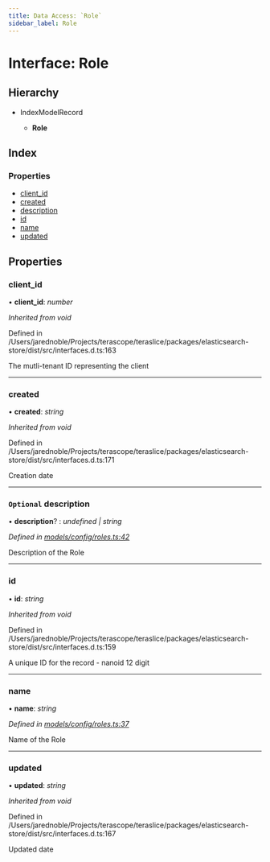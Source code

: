 ```yaml
---
title: Data Access: `Role`
sidebar_label: Role
---
```


# Interface: Role

## Hierarchy

* IndexModelRecord

  * **Role**

## Index

### Properties

* [client_id](role.md#client_id)
* [created](role.md#created)
* [description](role.md#optional-description)
* [id](role.md#id)
* [name](role.md#name)
* [updated](role.md#updated)

## Properties

###  client_id

• **client_id**: *number*

*Inherited from void*

Defined in /Users/jarednoble/Projects/terascope/teraslice/packages/elasticsearch-store/dist/src/interfaces.d.ts:163

The mutli-tenant ID representing the client

___

###  created

• **created**: *string*

*Inherited from void*

Defined in /Users/jarednoble/Projects/terascope/teraslice/packages/elasticsearch-store/dist/src/interfaces.d.ts:171

Creation date

___

### `Optional` description

• **description**? : *undefined | string*

*Defined in [models/config/roles.ts:42](https://github.com/terascope/teraslice/blob/0ae31df4/packages/data-access/src/models/config/roles.ts#L42)*

Description of the Role

___

###  id

• **id**: *string*

*Inherited from void*

Defined in /Users/jarednoble/Projects/terascope/teraslice/packages/elasticsearch-store/dist/src/interfaces.d.ts:159

A unique ID for the record - nanoid 12 digit

___

###  name

• **name**: *string*

*Defined in [models/config/roles.ts:37](https://github.com/terascope/teraslice/blob/0ae31df4/packages/data-access/src/models/config/roles.ts#L37)*

Name of the Role

___

###  updated

• **updated**: *string*

*Inherited from void*

Defined in /Users/jarednoble/Projects/terascope/teraslice/packages/elasticsearch-store/dist/src/interfaces.d.ts:167

Updated date
